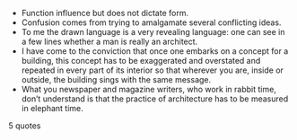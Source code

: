  - Function influence but does not dictate form.
 - Confusion comes from trying to amalgamate several conflicting ideas.
 - To me the drawn language is a very revealing language: one can see in a few lines whether a man is really an architect.
 - I have come to the conviction that once one embarks on a concept for a building, this concept has to be exaggerated and overstated and repeated in every part of its interior so that wherever you are, inside or outside, the building sings with the same message.
 - What you newspaper and magazine writers, who work in rabbit time, don’t understand is that the practice of architecture has to be measured in elephant time.

5 quotes